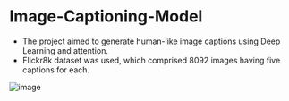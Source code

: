# Image-Captioning-Model

- The project aimed to generate human-like image captions using Deep Learning and attention.
- Flickr8k dataset was used, which comprised 8092 images having five captions for each.

![image](https://user-images.githubusercontent.com/103813206/182953791-d374a5ec-3740-45d3-87c4-87eee2364212.png)


